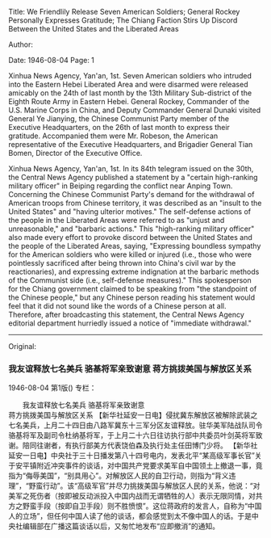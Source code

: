 Title: We Friendlily Release Seven American Soldiers; General Rockey Personally Expresses Gratitude; The Chiang Faction Stirs Up Discord Between the United States and the Liberated Areas

Author:

Date: 1946-08-04
Page: 1

Xinhua News Agency, Yan'an, 1st. Seven American soldiers who intruded into the Eastern Hebei Liberated Area and were disarmed were released amicably on the 24th of last month by the 13th Military Sub-district of the Eighth Route Army in Eastern Hebei. General Rockey, Commander of the U.S. Marine Corps in China, and Deputy Commander General Dunaki visited General Ye Jianying, the Chinese Communist Party member of the Executive Headquarters, on the 26th of last month to express their gratitude. Accompanied them were Mr. Robeson, the American representative of the Executive Headquarters, and Brigadier General Tian Bomen, Director of the Executive Office.

Xinhua News Agency, Yan'an, 1st. In its 84th telegram issued on the 30th, the Central News Agency published a statement by a "certain high-ranking military officer" in Beiping regarding the conflict near Anping Town. Concerning the Chinese Communist Party's demand for the withdrawal of American troops from Chinese territory, it was described as an "insult to the United States" and "having ulterior motives." The self-defense actions of the people in the Liberated Areas were referred to as "unjust and unreasonable," and "barbaric actions." This "high-ranking military officer" also made every effort to provoke discord between the United States and the people of the Liberated Areas, saying, "Expressing boundless sympathy for the American soldiers who were killed or injured (i.e., those who were pointlessly sacrificed after being thrown into China's civil war by the reactionaries), and expressing extreme indignation at the barbaric methods of the Communist side (i.e., self-defense measures)." This spokesperson for the Chiang government claimed to be speaking from "the standpoint of the Chinese people," but any Chinese person reading his statement would feel that it did not sound like the words of a Chinese person at all. Therefore, after broadcasting this statement, the Central News Agency editorial department hurriedly issued a notice of "immediate withdrawal."



<hr /> 

Original: 


### 我友谊释放七名美兵  骆基将军亲致谢意  蒋方挑拨美国与解放区关系

1946-08-04
第1版()
专栏：

　　我友谊释放七名美兵
    骆基将军亲致谢意           
    蒋方挑拨美国与解放区关系
    【新华社延安一日电】侵扰冀东解放区被解除武装之七名美兵，上月二十四日由八路军冀东十三军分区友谊释放。驻华美军陆战队司令骆基将军及副司令杜纳基将军，于上月二十六日往访执行部中共委员叶剑英将军致谢。陪同往谢者，有执行部美方代表饶伯森及执行处主任田博门少将。
    【新华社延安一日电】中央社于三十日播发第八十四号电内，发表北平“某高级军事长官”关于安平镇附近冲突事件的谈话，对中国共产党要求美军自中国领土上撤退一事，竟指为“侮辱美国”，“别具用心”。对解放区人民的自卫行动，则指为“背义违理”，“野蛮行动”。该“高级军官”并尽力挑拨美国与解放区人民的关系，他说：“对美军之死伤者（按即被反动派投入中国内战而无谓牺牲的人）表示无限同情，对共方之野蛮手段（按即自卫手段）则不胜愤恨”。这位蒋政府的发言人，自称为“中国人的立场”，但任何中国人读了他的谈话，都会感觉到太不像中国人的话。于是中央社编辑部在广播这篇谈话以后，又匆忙地发布“应即撤消”的通知。
